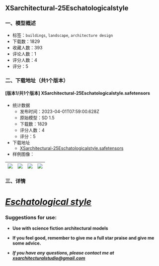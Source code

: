 ## XSarchitectural-25Eschatologicalstyle
### 一、模型概述

- 标签：`buildings`, `landscape`, `architecture design`
- 下载数：1829
- 收藏人数：393
- 评论人数：1
- 评分人数：4
- 评分：5

### 二、下载地址（共1个版本）

#### [版本1/共1个版本] XSarchitectural-25Eschatologicalstyle.safetensors

- 统计数据
  - 发布时间：2023-04-01T07:59:00.628Z
  - 原始模型：SD 1.5
  - 下载数：1829
  - 评分人数：4
  - 评分：5
- 下载地址
  - [XSarchitectural-25Eschatologicalstyle.safetensors](https://civitai.com/api/download/models/32974)
- 样例图像：

| <img src="https://image.civitai.com/xG1nkqKTMzGDvpLrqFT7WA/d168edfc-c650-4436-4e51-957952bc0900/width=450/375621.jpeg" /> | <img src="https://image.civitai.com/xG1nkqKTMzGDvpLrqFT7WA/3c409d6d-a39b-4a99-ff8f-fa89e9e6bd00/width=450/375624.jpeg" /> | <img src="https://image.civitai.com/xG1nkqKTMzGDvpLrqFT7WA/a504e7ad-2d52-48e8-3b39-2506b3f5ad00/width=450/375627.jpeg" /> | <img src="https://image.civitai.com/xG1nkqKTMzGDvpLrqFT7WA/16117127-d21f-4755-6dac-d407450bcb00/width=450/375626.jpeg" /> |
| ---- | ---- | ---- | ---- |


### 三、详情
<h1><strong><em><u>Eschatological style</u></em></strong></h1><h3><strong>Suggestions for use:</strong></h3><ul><li><p><strong>Use with science fiction architectural models</strong></p></li><li><p><strong>If you feel good, remember to give me a full star praise and give me some advice.</strong></p></li><li><p><strong><em>If you have any questions, please contact me at </em></strong><a target="_blank" rel="ugc" href="mailto:xsarchitecturalstudio@gmail.com"><strong><em><u>xsarchitecturalstudio@gmail.com</u></em></strong></a></p></li></ul>